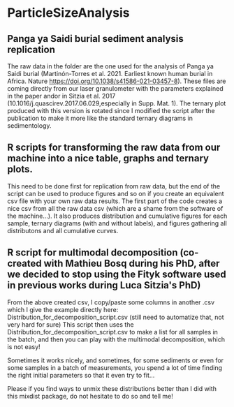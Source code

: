 # ParticleSizeAnalysis

## Panga ya Saidi burial sediment analysis replication
The raw data in the folder are the one used for the analysis of Panga ya Saidi burial (Martinón-Torres et al. 2021. Earliest known human burial in Africa. Nature https://doi.org/10.1038/s41586-021-03457-8). These files are coming directly from our laser granulometer with the parameters explained in the paper andor in Sitzia et al. 2017 (10.1016/j.quascirev.2017.06.029,especially in Supp. Mat. 1). The ternary plot produced with this version is rotated since I modified the script after the publication to make it more like the standard ternary diagrams in sedimentology.

## R scripts for transforming the raw data from our machine into a nice table, graphs and ternary plots. 
This need to be done first for replication from raw data, but the end of the script can be used to produce figures and so on if you create an equivalent csv file with your own raw data results. 
The first part of the code creates a nice csv from all the raw data csv (which are a shame from the software of the machine...). It also produces distribution and cumulative figures for each sample, ternary diagrams (with and without labels), and figures gathering all distributons and all cumulative curves.

## R script for multimodal decomposition (co-created with Mathieu Bosq during his PhD, after we decided to stop using the Fityk software used in previous works during Luca Sitzia's PhD)
From the above created csv, I copy/paste some columns in another .csv which I give the example directly here: Distribution_for_decomposition_script.csv (still need to automatize that, not very hard for sure)
This script then uses the Distribution_for_decomposition_script.csv to make a list for all samples in the batch, and then you can play with the multimodal decomposition, which is not easy!

Sometimes it works nicely, and sometimes, for some sediments or even for some samples in a batch of measurements, you spend a lot of time finding the right initial parameters so that it even try to fit... 

Please if you find ways to unmix these distributions better than I did with this mixdist package, do not hesitate to do so and tell me!

